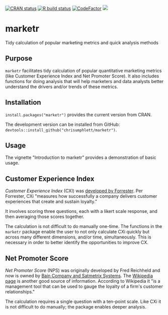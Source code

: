 <!-- badges: start -->

[![CRAN
status](https://www.r-pkg.org/badges/version/marketr)](https://cran.r-project.org/package=marketr)
[![R build
status](https://github.com/chrisumphlett/marketr/workflows/R-CMD-check/badge.svg)](https://github.com/chrisumphlett/marketr/actions)
[![CodeFactor](https://www.codefactor.io/repository/github/chrisumphlett/marketr/badge)](https://www.codefactor.io/repository/github/chrisumphlett/marketr)
[![](http://cranlogs.r-pkg.org/badges/grand-total/hexSticker?color=blue)](https://cran.r-project.org/package=hexSticker)
<!-- badges: end -->

# marketr
Tidy calculation of popular marketing metrics and quick analysis methods

## Purpose
`marketr` facilitates tidy calculation of popular quantitative marketing metrics (like Customer Experience Index and Net Promoter Score). It also includes functions for doing analysis that will help marketers and data analysts better understand the drivers and/or trends of these metrics.

## Installation
`install.packages("marketr")` provides the current version from CRAN.

The development version can be installed from GitHub: `devtools::install_github("chrisumphlett/marketr")`.

## Usage
The vignette "Introduction to marketr" provides a demonstration of basic usage.

## Customer Experience Index
*Customer Experience Index* (CXI) was [developed by Forrester](https://go.forrester.com/analytics/cx-index/). Per Forrester, CXi "measures how successfully a company delivers customer experiences that create and sustain loyalty." 

It involves scoring three questions, each with a likert scale response, and then averaging those scores together. 

The calculation is not difficult to do manually one-time. The functions in the `marketr` package enable the user to not only calculate CXi quickly but across many different dimensions, and/or time, simultaneously. This is necessary in order to better identify the opportunities to improve CX.

## Net Promoter Score
*Net Promoter Score* (NPS) was originally developed by Fred Reichheld and now is owned by [Bain Company and Satmetrix Systems](https://www.netpromoter.com/). The [Wikipedia page](https://en.wikipedia.org/wiki/Net_Promoter) is another good source of information. According to Wikipedia it "is a management tool that can be used to gauge the loyalty of a firm's customer relationships."

The calculation requires a single question with a ten-point scale. Like CXi it is not difficult to do manually; the package enables deeper analysis.